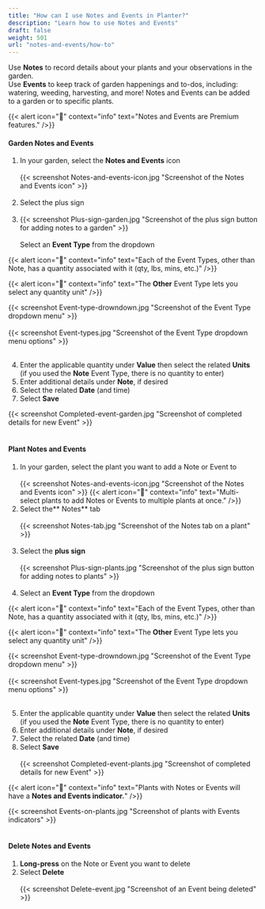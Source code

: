 ```yaml
---
title: "How can I use Notes and Events in Planter?"
description: "Learn how to use Notes and Events"
draft: false
weight: 501
url: "notes-and-events/how-to"
---
```


Use **Notes** to record details about your plants and your observations in the garden.<br />
Use **Events** to keep track of garden happenings and to-dos, including: watering, weeding, harvesting, and more!
Notes and Events can be added to a garden or to specific plants.

{{< alert icon="💸" context="info" text="Notes and Events are Premium features." />}}

#### Garden Notes and Events
1. In your garden, select the **Notes and Events** icon<br /><br />
{{< screenshot Notes-and-events-icon.jpg "Screenshot of the Notes and Events icon" >}}<br /><br />
2. Select the plus sign<br /><br />
3. {{< screenshot Plus-sign-garden.jpg "Screenshot of the plus sign button for adding notes to a garden" >}}<br /><br />
Select an **Event Type** from the dropdown

{{< alert icon="🌱" context="info" text="Each of the Event Types, other than Note, has a quantity associated with it (qty, lbs, mins, etc.)" />}}

{{< alert icon="🌿" context="info" text="The **Other** Event Type lets you select any quantity unit" />}}

{{< screenshot Event-type-drowndown.jpg "Screenshot of the Event Type dropdown menu" >}}<br /><br />
{{< screenshot Event-types.jpg "Screenshot of the Event Type dropdown menu options" >}}<br /><br />

4. Enter the applicable quantity under **Value** then select the related **Units** (if you used the **Note** Event Type, there is no quantity to enter)
5. Enter additional details under **Note**, if desired
6. Select the related **Date** (and time)
7. Select **Save**

{{< screenshot Completed-event-garden.jpg "Screenshot of completed details for new Event" >}}<br /><br />

#### Plant Notes and Events
1. In your garden, select the plant you want to add a Note or Event to<br /><br />
{{< screenshot Notes-and-events-icon.jpg "Screenshot of the Notes and Events icon" >}}
{{< alert icon="🥬" context="info" text="Multi-select plants to add Notes or Events to multiple plants at once." />}}
2. Select the** Notes** tab <br /><br />
{{< screenshot Notes-tab.jpg "Screenshot of the Notes tab on a plant" >}}<br /><br />
3. Select the **plus sign**<br /><br />
{{< screenshot Plus-sign-plants.jpg "Screenshot of the plus sign button for adding notes to plants" >}}<br /><br />
4. Select an **Event Type** from the dropdown

{{< alert icon="🌱" context="info" text="Each of the Event Types, other than Note, has a quantity associated with it (qty, lbs, mins, etc.)" />}}

{{< alert icon="🌿" context="info" text="The **Other** Event Type lets you select any quantity unit" />}}

{{< screenshot Event-type-drowndown.jpg "Screenshot of the Event Type dropdown menu" >}}<br /><br />
{{< screenshot Event-types.jpg "Screenshot of the Event Type dropdown menu options" >}}<br /><br />

5. Enter the applicable quantity under **Value** then select the related **Units** (if you used the **Note** Event Type, there is no quantity to enter)
6. Enter additional details under **Note**, if desired
7. Select the related **Date** (and time)
8. Select **Save**<br /><br />
{{< screenshot Completed-event-plants.jpg "Screenshot of completed details for new Event" >}}

{{< alert icon="🍅" context="info" text="Plants with Notes or Events will have a **Notes and Events indicator.**" />}}

{{< screenshot Events-on-plants.jpg "Screenshot of plants with Events indicators" >}}<br /><br />

#### Delete Notes and Events
1. **Long-press** on the Note or Event you want to delete
2. Select **Delete**<br /><br />
{{< screenshot Delete-event.jpg "Screenshot of an Event being deleted" >}}
